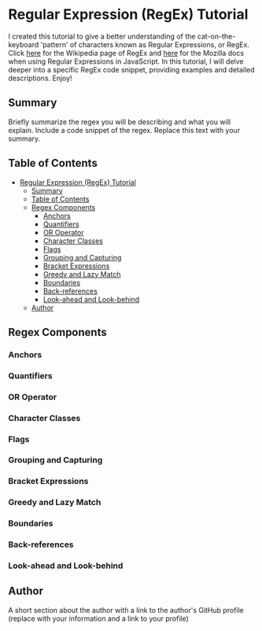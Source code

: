 # Regular Expression (RegEx) Tutorial

I created this tutorial to give a better understanding of the cat-on-the-keyboard 'pattern' of characters known as Regular Expressions, or RegEx.  Click [here](https://en.wikipedia.org/wiki/Regular_expression) for the Wikipedia page of RegEx and [here](https://developer.mozilla.org/en-US/docs/Web/JavaScript/Guide/Regular_Expressions) for the Mozilla docs when using Regular Expressions in JavaScript.  In this tutorial, I will delve deeper into a specific RegEx code snippet, providing examples and detailed descriptions.  Enjoy!

## Summary

Briefly summarize the regex you will be describing and what you will explain. Include a code snippet of the regex. Replace this text with your summary.

## Table of Contents

- [Regular Expression (RegEx) Tutorial](#regular-expression-regex-tutorial)
  - [Summary](#summary)
  - [Table of Contents](#table-of-contents)
  - [Regex Components](#regex-components)
    - [Anchors](#anchors)
    - [Quantifiers](#quantifiers)
    - [OR Operator](#or-operator)
    - [Character Classes](#character-classes)
    - [Flags](#flags)
    - [Grouping and Capturing](#grouping-and-capturing)
    - [Bracket Expressions](#bracket-expressions)
    - [Greedy and Lazy Match](#greedy-and-lazy-match)
    - [Boundaries](#boundaries)
    - [Back-references](#back-references)
    - [Look-ahead and Look-behind](#look-ahead-and-look-behind)
  - [Author](#author)

## Regex Components

### Anchors

### Quantifiers

### OR Operator

### Character Classes

### Flags

### Grouping and Capturing

### Bracket Expressions

### Greedy and Lazy Match

### Boundaries

### Back-references

### Look-ahead and Look-behind

## Author

A short section about the author with a link to the author's GitHub profile (replace with your information and a link to your profile)

